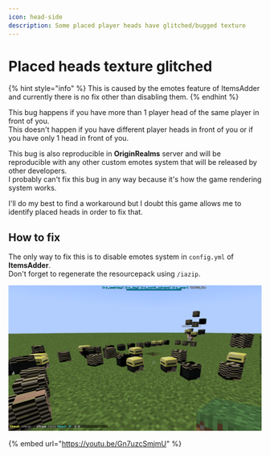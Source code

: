 ```yaml
---
icon: head-side
description: Some placed player heads have glitched/bugged texture
---
```


# Placed heads texture glitched

{% hint style="info" %}
This is caused by the emotes feature of ItemsAdder and currently there is no fix other than disabling them.
{% endhint %}

This bug happens if you have more than 1 player head of the same player in front of you.\
This doesn't happen if you have different player heads in front of you or if you have only 1 head in front of you.

This bug is also reproducible in **OriginRealms** server and will be reproducible with any other custom emotes system that will be released by other developers.\
I probably can't fix this bug in any way because it's how the game rendering system works.

I'll do my best to find a workaround but I doubt this game allows me to identify placed heads in order to fix that.

## How to fix

The only way to fix this is to disable emotes system in `config.yml` of **ItemsAdder**.\
Don't forget to regenerate the resourcepack using `/iazip`.

![](<../.gitbook/assets/image (51) (2) (2).png>)

{% embed url="https://youtu.be/Gn7uzcSmjmU" %}
